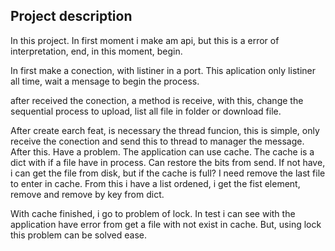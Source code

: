 ## Project description

In this project. In first moment i make am api, but this is a error of interpretation, end, in this moment, begin.

In first make a conection, with listiner in a port. This aplication only listiner all time, wait a mensage to begin the process. 

after received the conection, a method is receive, with this, change the sequential process to upload, list all file in folder or download file. 

After create earch feat, is necessary the thread funcion, this is simple, only receive the conection and send this to thread to manager the message. After this. Have a problem. The application can use cache. The cache is a dict with if a file have in process. Can restore the bits from send. If not have, i can get the file from disk, but if the cache is full? I need remove the last file to enter in cache. From this i have a list ordened, i get the fist element, remove and remove by key from dict. 

With cache finished, i go to problem of lock. In test i can see with the application have error from get a file with not exist in cache. But, using lock this problem can be solved ease. 